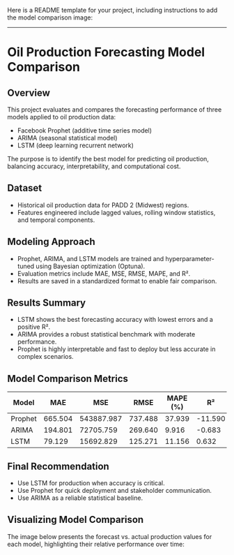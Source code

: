 Here is a README template for your project, including instructions to add the model comparison image:

***

# Oil Production Forecasting Model Comparison

## Overview
This project evaluates and compares the forecasting performance of three models applied to oil production data:
- Facebook Prophet (additive time series model)
- ARIMA (seasonal statistical model)
- LSTM (deep learning recurrent network)

The purpose is to identify the best model for predicting oil production, balancing accuracy, interpretability, and computational cost.

## Dataset
- Historical oil production data for PADD 2 (Midwest) regions.
- Features engineered include lagged values, rolling window statistics, and temporal components.

## Modeling Approach
- Prophet, ARIMA, and LSTM models are trained and hyperparameter-tuned using Bayesian optimization (Optuna).
- Evaluation metrics include MAE, MSE, RMSE, MAPE, and R².
- Results are saved in a standardized format to enable fair comparison.

## Results Summary
- LSTM shows the best forecasting accuracy with lowest errors and a positive R².
- ARIMA provides a robust statistical benchmark with moderate performance.
- Prophet is highly interpretable and fast to deploy but less accurate in complex scenarios.

## Model Comparison Metrics

| Model   | MAE     | MSE       | RMSE    | MAPE (%) | R²      |
|---------|----------|----------|---------|----------|---------|
| Prophet | 665.504  | 543887.987 | 737.488 | 37.939   | -11.590 |
| ARIMA   | 194.801  | 72705.759  | 269.640 | 9.916    | -0.683  |
| LSTM    | 79.129   | 15692.829  | 125.271 | 11.156   | 0.632   |

## Final Recommendation
- Use LSTM for production when accuracy is critical.
- Use Prophet for quick deployment and stakeholder communication.
- Use ARIMA as a reliable statistical baseline.

## Visualizing Model Comparison
The image below presents the forecast vs. actual production values for each model, highlighting their relative performance over time:

